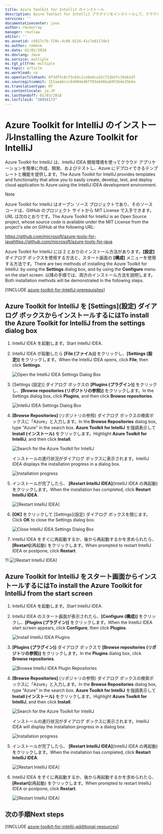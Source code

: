 ```yaml
---
title: Azure Toolkit for IntelliJ のインストール
description: Azure Toolkit for IntelliJ プラグインをインストールして、クラウド アプリケーションを作成し、Azure にデプロイする方法を説明します。
services: ''
documentationcenter: java
author: rmcmurray
manager: routlaw
editor: ''
ms.assetid: c6817c7b-f28c-4c06-8216-41c7a8117de3
ms.author: robmcm
ms.date: 02/01/2018
ms.devlang: Java
ms.service: multiple
ms.tgt_pltfrm: multiple
ms.topic: article
ms.workload: na
ms.openlocfilehash: 0f3df5c8cf3c83c1ce9a4ca32c753b5fc39ab1df
ms.sourcegitcommit: 151aaa6ccc64d94ed67f03e846bab953bde15b4a
ms.translationtype: HT
ms.contentlocale: ja-JP
ms.lasthandoff: 02/03/2018
ms.locfileid: "28954173"
---
```

# <a name="installing-the-azure-toolkit-for-intellij"></a><span data-ttu-id="178ed-103">Azure Toolkit for IntelliJ のインストール</span><span class="sxs-lookup"><span data-stu-id="178ed-103">Installing the Azure Toolkit for IntelliJ</span></span>

<span data-ttu-id="178ed-104">Azure Toolkit for IntelliJ は、IntelliJ IDEA 開発環境を使ってクラウド アプリケーションを簡単に作成、開発、およびテストし、Azure にデプロイできるテンプレートと機能を提供します。</span><span class="sxs-lookup"><span data-stu-id="178ed-104">The Azure Toolkit for IntelliJ provides templates and functionality that allow you to easily create, develop, test, and deploy cloud application to Azure using the IntelliJ IDEA development environment.</span></span>

> [!NOTE] 
> 
> <span data-ttu-id="178ed-105">Azure Toolkit for IntelliJ はオープン ソース プロジェクトであり、そのソース コードは、GitHub のプロジェクト サイトから MIT License で入手できます。URL は次のとおりです。</span><span class="sxs-lookup"><span data-stu-id="178ed-105">The Azure Toolkit for IntelliJ is an Open Source project, whose source code is available under the MIT License from the project's site on GitHub at the following URL:</span></span> 
> 
> <span data-ttu-id="178ed-106"><https://github.com/microsoft/azure-tools-for-java></span><span class="sxs-lookup"><span data-stu-id="178ed-106"><https://github.com/microsoft/azure-tools-for-java></span></span> 
> 

<span data-ttu-id="178ed-107">Azure Toolkit for IntelliJ には 2 とおりのインストール方法があります。**[設定]** ダイアログ ボックスを使用する方法と、スタート画面の **[構成]** メニューを使用する方法です。</span><span class="sxs-lookup"><span data-stu-id="178ed-107">There are two methods of installing the Azure Toolkit for IntelliJ: by using the **Settings** dialog box, and by using the **Configure** menu on the start screen.</span></span> <span data-ttu-id="178ed-108">以降の手順では、両方のインストール方法を説明します。</span><span class="sxs-lookup"><span data-stu-id="178ed-108">Both installation methods will be demonstrated in the following steps.</span></span>

[!INCLUDE [azure-toolkit-for-IntelliJ-prerequisites](../includes/azure-toolkit-for-intellij-prerequisites.md)]

## <a name="to-install-the-azure-toolkit-for-intellij-from-the-settings-dialog-box"></a><span data-ttu-id="178ed-109">Azure Toolkit for IntelliJ を [Settings]\(設定) ダイアログ ボックスからインストールするには</span><span class="sxs-lookup"><span data-stu-id="178ed-109">To install the Azure Toolkit for IntelliJ from the settings dialog box</span></span>

1. <span data-ttu-id="178ed-110">IntelliJ IDEA を起動します。</span><span class="sxs-lookup"><span data-stu-id="178ed-110">Start IntelliJ IDEA.</span></span>

1. <span data-ttu-id="178ed-111">IntelliJ IDEA が起動したら **[File (ファイル)]** をクリックし、**[Settings (設定)]** をクリックします。</span><span class="sxs-lookup"><span data-stu-id="178ed-111">When the IntelliJ IDEA opens, click **File**, then click **Settings**.</span></span>
   
   ![Open the IntelliJ IDEA Settings Dialog Box][01a]

1. <span data-ttu-id="178ed-113">[Settings (設定)] ダイアログ ボックスの **[Plugins (プラグイン)]** をクリックし、**[Browse repositories (リポジトリの参照)]** をクリックします。</span><span class="sxs-lookup"><span data-stu-id="178ed-113">In the Settings dialog box, click **Plugins**, and then click **Browse repositories**.</span></span>
   
   ![IntelliJ IDEA Settings Dialog Box][02a]

1. <span data-ttu-id="178ed-115">**[Browse Repositories]** (リポジトリの参照) ダイアログ ボックスの検索ボックスに「Azure」と入力します。</span><span class="sxs-lookup"><span data-stu-id="178ed-115">In the **Browse Repositories** dialog box, type "Azure" in the search box.</span></span> <span data-ttu-id="178ed-116">**Azure Toolkit for IntelliJ** を強調表示して **Install (インストール)** をクリックします。</span><span class="sxs-lookup"><span data-stu-id="178ed-116">Highlight **Azure Toolkit for IntelliJ**, and then click **Install**.</span></span>
   
   ![Search for the Azure Toolkit for IntelliJ][03]
   
   <span data-ttu-id="178ed-118">インストールの進行状況がダイアログ ボックスに表示されます。</span><span class="sxs-lookup"><span data-stu-id="178ed-118">IntelliJ IDEA displays the installation progress in a dialog box.</span></span>
   
   ![Installation progress][04]

1. <span data-ttu-id="178ed-120">インストールが完了したら、 **[Restart IntelliJ IDEA]**(IntelliJ IDEA の再起動) をクリックします。</span><span class="sxs-lookup"><span data-stu-id="178ed-120">When the installation has completed, click **Restart IntelliJ IDEA**.</span></span>
   
   ![[Restart IntelliJ IDEA]][05]

1. <span data-ttu-id="178ed-122">**[OK]** をクリックして [Settings]\(設定) ダイアログ ボックスを閉じます。</span><span class="sxs-lookup"><span data-stu-id="178ed-122">Click **OK** to close the Settings dialog box.</span></span>
   
   ![Close IntelliJ IDEA Settings Dialog Box][06]

1. <span data-ttu-id="178ed-124">IntelliJ IDEA をすぐに再起動するか、後から再起動するかを求められたら、 **[Restart]**(再起動) をクリックします。</span><span class="sxs-lookup"><span data-stu-id="178ed-124">When prompted to restart IntelliJ IDEA or postpone, click **Restart**.</span></span>
   
<span data-ttu-id="178ed-125">1</span><span class="sxs-lookup"><span data-stu-id="178ed-125">1</span></span>   ![[Restart IntelliJ IDEA]][07]

## <a name="to-install-the-azure-toolkit-for-intellij-from-the-start-screen"></a><span data-ttu-id="178ed-127">Azure Toolkit for IntelliJ をスタート画面からインストールするには</span><span class="sxs-lookup"><span data-stu-id="178ed-127">To install the Azure Toolkit for IntelliJ from the start screen</span></span>

1. <span data-ttu-id="178ed-128">IntelliJ IDEA を起動します。</span><span class="sxs-lookup"><span data-stu-id="178ed-128">Start IntelliJ IDEA.</span></span>

1. <span data-ttu-id="178ed-129">IntelliJ IDEA のスタート画面が表示されたら、**[Configure (構成)]** をクリックし、**[Plugins (プラグイン)]** をクリックします。</span><span class="sxs-lookup"><span data-stu-id="178ed-129">When the IntelliJ IDEA start screen appears, click **Configure**, then click **Plugins**.</span></span>
   
   ![Install IntelliJ IDEA Plugins][01b]

1. <span data-ttu-id="178ed-131">**[Plugins (プラグイン)]** ダイアログ ボックスで **[Browse repositories (リポジトリの参照)]** をクリックします。</span><span class="sxs-lookup"><span data-stu-id="178ed-131">In the **Plugins** dialog box, click **Browse repositories**.</span></span>
   
   ![Browse IntelliJ IDEA Plugin Repositories][02b]

1. <span data-ttu-id="178ed-133">**[Browse Repositories]** (リポジトリの参照) ダイアログ ボックスの検索ボックスに「Azure」と入力します。</span><span class="sxs-lookup"><span data-stu-id="178ed-133">In the **Browse Repositories** dialog box, type "Azure" in the search box.</span></span> <span data-ttu-id="178ed-134">**Azure Toolkit for IntelliJ** を強調表示して **Install (インストール)** をクリックします。</span><span class="sxs-lookup"><span data-stu-id="178ed-134">Highlight **Azure Toolkit for IntelliJ**, and then click **Install**.</span></span>
   
   ![Search for the Azure Toolkit for IntelliJ][03]
   
   <span data-ttu-id="178ed-136">インストールの進行状況がダイアログ ボックスに表示されます。</span><span class="sxs-lookup"><span data-stu-id="178ed-136">IntelliJ IDEA will display the installation progress in a dialog box.</span></span>
   
   ![Installation progress][04]

1. <span data-ttu-id="178ed-138">インストールが完了したら、 **[Restart IntelliJ IDEA]**(IntelliJ IDEA の再起動) をクリックします。</span><span class="sxs-lookup"><span data-stu-id="178ed-138">When the installation has completed, click **Restart IntelliJ IDEA**.</span></span>
   
   ![[Restart IntelliJ IDEA]][05]

1. <span data-ttu-id="178ed-140">IntelliJ IDEA をすぐに再起動するか、後から再起動するかを求められたら、 **[Restart]**(再起動) をクリックします。</span><span class="sxs-lookup"><span data-stu-id="178ed-140">When prompted to restart IntelliJ IDEA or postpone, click **Restart**.</span></span>
   
   ![[Restart IntelliJ IDEA]][07]

## <a name="next-steps"></a><span data-ttu-id="178ed-142">次の手順</span><span class="sxs-lookup"><span data-stu-id="178ed-142">Next steps</span></span>

[!INCLUDE [azure-toolkit-for-intellij-additional-resources](../includes/azure-toolkit-for-intellij-additional-resources.md)]

<!-- URL List -->

<!-- IMG List -->

[01a]: media/azure-toolkit-for-intellij-installation/01-intellij-file-settings.png
[01b]: media/azure-toolkit-for-intellij-installation/01-intellij-configure-dropdown.png
[02a]: media/azure-toolkit-for-intellij-installation/02-intellij-settings-dialog.png
[02b]: media/azure-toolkit-for-intellij-installation/02-intellij-plugins-dialog.png
[03]: media/azure-toolkit-for-intellij-installation/03-intellij-browse-repositories.png
[04]: media/azure-toolkit-for-intellij-installation/04-install-progress.png
[05]: media/azure-toolkit-for-intellij-installation/05-restart-intellij.png
[06]: media/azure-toolkit-for-intellij-installation/06-intellij-settings-dialog.png
[07]: media/azure-toolkit-for-intellij-installation/07-restart-intellij.png
